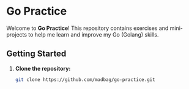 # Go Practice

Welcome to **Go Practice**! This repository contains exercises and mini-projects to help me learn and improve my Go (Golang) skills.

## Getting Started

1. **Clone the repository:**
   ```bash
   git clone https://github.com/madbag/go-practice.git
   
